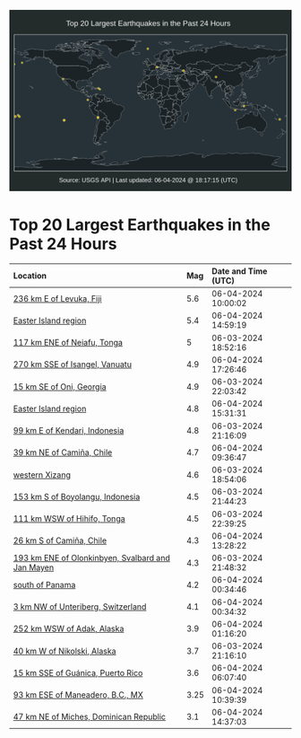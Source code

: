 ![Map](./map.png)

# Top 20 Largest Earthquakes in the Past 24 Hours

| Location | Mag | Date and Time (UTC) |
|:---|:---|:---|
| [236 km E of Levuka, Fiji](https://earthquake.usgs.gov/earthquakes/eventpage/us7000mq7x) | 5.6 | 06-04-2024 10:00:02 |
| [Easter Island region](https://earthquake.usgs.gov/earthquakes/eventpage/us7000mq99) | 5.4 | 06-04-2024 14:59:19 |
| [117 km ENE of Neiafu, Tonga](https://earthquake.usgs.gov/earthquakes/eventpage/us7000mq3s) | 5 | 06-03-2024 18:52:16 |
| [270 km SSE of Isangel, Vanuatu](https://earthquake.usgs.gov/earthquakes/eventpage/us7000mqar) | 4.9 | 06-04-2024 17:26:46 |
| [15 km SE of Oni, Georgia](https://earthquake.usgs.gov/earthquakes/eventpage/us7000mq51) | 4.9 | 06-03-2024 22:03:42 |
| [Easter Island region](https://earthquake.usgs.gov/earthquakes/eventpage/us7000mq9i) | 4.8 | 06-04-2024 15:31:31 |
| [99 km E of Kendari, Indonesia](https://earthquake.usgs.gov/earthquakes/eventpage/us7000mq4s) | 4.8 | 06-03-2024 21:16:09 |
| [39 km NE of Camiña, Chile](https://earthquake.usgs.gov/earthquakes/eventpage/us7000mq7t) | 4.7 | 06-04-2024 09:36:47 |
| [western Xizang](https://earthquake.usgs.gov/earthquakes/eventpage/us7000mq3u) | 4.6 | 06-03-2024 18:54:06 |
| [153 km S of Boyolangu, Indonesia](https://earthquake.usgs.gov/earthquakes/eventpage/us7000mq50) | 4.5 | 06-03-2024 21:44:23 |
| [111 km WSW of Hihifo, Tonga](https://earthquake.usgs.gov/earthquakes/eventpage/us7000mq5c) | 4.5 | 06-03-2024 22:39:25 |
| [26 km S of Camiña, Chile](https://earthquake.usgs.gov/earthquakes/eventpage/us7000mq8k) | 4.3 | 06-04-2024 13:28:22 |
| [193 km ENE of Olonkinbyen, Svalbard and Jan Mayen](https://earthquake.usgs.gov/earthquakes/eventpage/us7000mq4z) | 4.3 | 06-03-2024 21:48:32 |
| [south of Panama](https://earthquake.usgs.gov/earthquakes/eventpage/us7000mq5y) | 4.2 | 06-04-2024 00:34:46 |
| [3 km NW of Unteriberg, Switzerland](https://earthquake.usgs.gov/earthquakes/eventpage/us7000mq5x) | 4.1 | 06-04-2024 00:34:32 |
| [252 km WSW of Adak, Alaska](https://earthquake.usgs.gov/earthquakes/eventpage/us7000mq60) | 3.9 | 06-04-2024 01:16:20 |
| [40 km W of Nikolski, Alaska](https://earthquake.usgs.gov/earthquakes/eventpage/us7000mq4q) | 3.7 | 06-03-2024 21:16:10 |
| [15 km SSE of Guánica, Puerto Rico](https://earthquake.usgs.gov/earthquakes/eventpage/pr2024156000) | 3.6 | 06-04-2024 06:07:40 |
| [93 km ESE of Maneadero, B.C., MX](https://earthquake.usgs.gov/earthquakes/eventpage/ci40613247) | 3.25 | 06-04-2024 10:39:39 |
| [47 km NE of Miches, Dominican Republic](https://earthquake.usgs.gov/earthquakes/eventpage/us7000mq8u) | 3.1 | 06-04-2024 14:37:03 |
